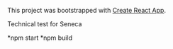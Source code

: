 This project was bootstrapped with [Create React App](https://github.com/facebookincubator/create-react-app).

Technical test for Seneca

*npm start
*npm build
